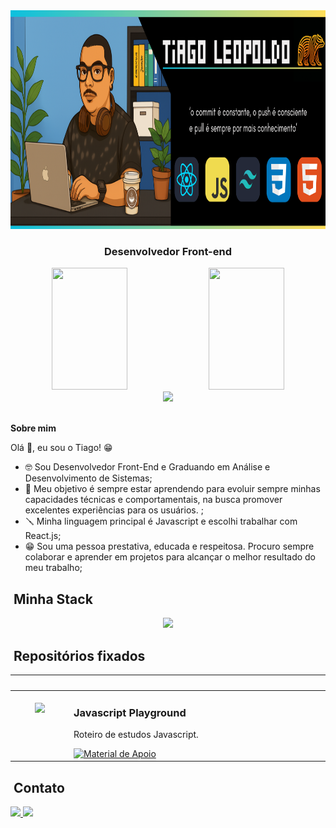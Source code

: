 <div align="center">
  <img height="350em" src="./assets/Github.png"/>
</div>

<h3 align="center">Desenvolvedor Front-end</h3>

<div align="center">
  <div align="center">  
    <img width="49%" height="195px" src="https://github-readme-stats.vercel.app/api?username=TiagoLeopoldo&theme=dark&hide_border=false&include_all_commits=false&count_private=true" />
    <img width="49%" height="195px" src="https://github-readme-stats.vercel.app/api/top-langs/?username=TiagoLeopoldo&theme=dark&hide_border=false&include_all_commits=false&count_private=true&layout=compact" />
  </div>
    <img src="https://github-profile-trophy.vercel.app/?username=TiagoLeopoldo&theme=tokyonight"/>
</div><br />

<p><strong>Sobre mim</strong></p>

Olá 👋, eu sou o Tiago! 😁<br />
- 🤓 Sou Desenvolvedor Front-End e Graduando em Análise e Desenvolvimento de Sistemas;<br />
- 🧠 Meu objetivo é sempre estar aprendendo para evoluir sempre minhas capacidades técnicas e comportamentais, na busca promover excelentes experiências para os usuários. ;<br />
- 🪛 Minha linguagem principal é Javascript e escolhi trabalhar com React.js;<br />
- 😁 Sou uma pessoa prestativa, educada e respeitosa. Procuro sempre colaborar e aprender em projetos para alcançar o melhor resultado do meu trabalho;<br />

## &nbsp;Minha Stack

<div align="center">
  <img src="https://skillicons.dev/icons?i=vscode,react,js,tailwind,css,html,git,github&theme=dark" />
</div>

## &nbsp;Repositórios fixados

<table>
	<thead>
		<tr>
			<th colspan="2" width="2000">&nbsp;</th>
		</tr>
	</thead>
	<tbody>
		<tr>
			<td align="center" valign="top" width="80"><br />
			<a href="https://github.com/TiagoLeopoldo/playground-javascript">
      <img src="https://skillicons.dev/icons?i=js&theme=dark" /> 
      </a>
      </td>
			<td valign="top">
			<h3>Javascript Playground</h3>
			<p>Roteiro de estudos Javascript.</p>
			<a href="https://github.com/TiagoLeopoldo/playground-javascript">
 			 	<img src="https://img.shields.io/badge/Ver%20Material-F0DB4F?style=for-the-badge" alt="Material de Apoio">
			</a>
			</td>
		</tr></tbody></table>

## &nbsp;Contato

<a href="https://www.linkedin.com/in/tiago-noronha-leopoldo/">
  <img src="https://img.shields.io/badge/LinkedIn-%230077B5.svg?logo=linkedin&logoColor=white" width="70px"/>
</a>
<a href="mailto:tnleopoldo.dev@gmail.com">
  <img src="https://img.shields.io/badge/Email-D14836?logo=gmail&logoColor=white" width="70px"/>
</a>
